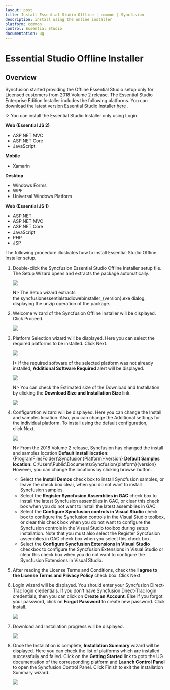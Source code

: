 ```yaml
---
layout: post
title: Install Essential Studio Offline | common | Syncfusion
description: install using the online installer
platform: common
control: Essential Studio
documentation: ug
---
```


# Essential Studio Offline Installer


## Overview

Syncfusion started providing the Offline Essential Studio setup only for Licensed customers from 2018 Volume 2 release. The Essential Studio Enterprise Edition Installer includes the following platforms. You can download the latest version Essential Studio Installer [here](https://www.syncfusion.com/downloads/latest-version) . 

I> You can install the Essential Studio Installer only using Login.

**Web (Essential JS 2)**

* ASP.NET MVC
* ASP.NET Core
* JavaScript

**Mobile**

* Xamarin

**Desktop**

* Windows Forms
* WPF
* Universal Windows Platform

**Web (Essential JS 1)**

* ASP.NET
* ASP.NET MVC
* ASP.NET Core
* JavaScript
* PHP
* JSP
 
 
The following procedure illustrates how to install Essential Studio Offline Installer setup. 

1.  Double-click the Syncfusion Essential Studio Offline Installer setup file. The Setup Wizard opens and extracts the package automatically.

    ![](Offline-ES/Step-by-Step-Installation_img1.png)

    
    N> The Setup wizard extracts the syncfusionessentialstudiowebinstaller_{version}.exe dialog, displaying the unzip operation of the package.
    
2. Welcome wizard of the Syncfusion Offline Installer will be displayed. Click Proceed.

   ![](Offline-ES/Step-by-Step-Installation_img2.png)

  
3.  Platform Selection wizard will be displayed. Here you can select the required platforms to be installed. Click Next.

    ![](Offline-ES/Step-by-Step-Installation_img3.png)
	
	I> If the required software of the selected platform was not already installed, **Additional Software Required** alert will be displayed.
	
	![](Offline-ES/Step-by-Step-Installation_img4.png)
	
	N> You can check the Estimated size of the Download and Installation by clicking the **Download Size and Installation Size** link.
	
	![](Offline-ES/Step-by-Step-Installation_img5.png)

4.  Configuration wizard will be displayed. Here you can change the Install and samples location. Also, you can change the Additional settings for the individual platform. To install using the default configuration, click Next.

    ![](Offline-ES/Step-by-Step-Installation_img6.png)
	
   
    N> From the 2018 Volume 2 release, Syncfusion has changed the install and samples location 
	   **Default Install location:** {ProgramFilesFolder}\Syncfusion\{Platform}\{version}
	   **Default Samples location:** C:\Users\Public\Documents\Syncfusion\{platform}\{version}
	   However, you can change the locations by clicking browse button.

	
	
    * Select the **Install Demos** check box to install Syncfusion samples, or leave the check box clear, when you do not want to install Syncfusion samples.
    * Select the **Register Syncfusion Assemblies in GAC** check box to install the latest Syncfusion assemblies in GAC, or clear this check box when you do not want to install the latest assemblies in GAC.
    * Select the **Configure Syncfusion controls in Visual Studio** check box to configure the Syncfusion controls in the Visual Studio toolbox, or clear this check box when you do not want to configure the Syncfusion controls in the Visual Studio toolbox during setup installation. Note that you must also select the Register Syncfusion assemblies in GAC check box when you select this check box.
    * Select the **Configure Syncfusion Extensions in Visual Studio** checkbox to configure the Syncfusion Extensions in Visual Studio or clear this check box when you do not want to configure the Syncfusion Extensions in Visual Studio.


5.  After reading the License Terms and Conditions, check the **I agree to the License Terms and Privacy Policy** check box. Click Next.

6. Login wizard will be displayed. You should enter your Syncfusion Direct-Trac login credentials. If you don't have Syncfusion Direct-Trac login credentials, then you can click on **Create an Account**. Else if you forgot your password, click on **Forgot Password** to create new password. Click Install.

    ![](Offline-ES/Step-by-Step-Installation_img7.png)

7. Download and Installation progress will be displayed.

    ![](Offline-ES/Step-by-Step-Installation_img8.png)

8. Once the Installation is complete, **Installation Summary** wizard will be displayed. Here you can check the list of platforms which are installed successfully and failed. Click on the **Getting Started** link to goto the UG documentation of the corresponding platform and **Launch Control Panel** to open the Syncfusion Control Panel. Click Finish to exit the Installation Summary wizard. 

    ![](Offline-ES/Step-by-Step-Installation_img9.png)

